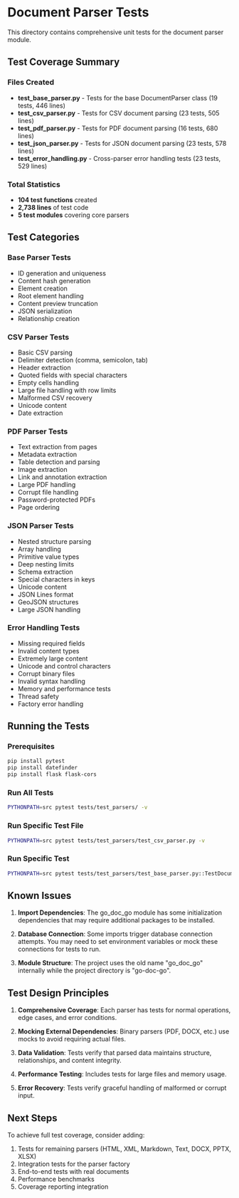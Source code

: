 # Document Parser Tests

This directory contains comprehensive unit tests for the document parser module.

## Test Coverage Summary

### Files Created
- **test_base_parser.py** - Tests for the base DocumentParser class (19 tests, 446 lines)
- **test_csv_parser.py** - Tests for CSV document parsing (23 tests, 505 lines)
- **test_pdf_parser.py** - Tests for PDF document parsing (16 tests, 680 lines)
- **test_json_parser.py** - Tests for JSON document parsing (23 tests, 578 lines)
- **test_error_handling.py** - Cross-parser error handling tests (23 tests, 529 lines)

### Total Statistics
- **104 test functions** created
- **2,738 lines** of test code
- **5 test modules** covering core parsers

## Test Categories

### Base Parser Tests
- ID generation and uniqueness
- Content hash generation
- Element creation
- Root element handling
- Content preview truncation
- JSON serialization
- Relationship creation

### CSV Parser Tests
- Basic CSV parsing
- Delimiter detection (comma, semicolon, tab)
- Header extraction
- Quoted fields with special characters
- Empty cells handling
- Large file handling with row limits
- Malformed CSV recovery
- Unicode content
- Date extraction

### PDF Parser Tests
- Text extraction from pages
- Metadata extraction
- Table detection and parsing
- Image extraction
- Link and annotation extraction
- Large PDF handling
- Corrupt file handling
- Password-protected PDFs
- Page ordering

### JSON Parser Tests
- Nested structure parsing
- Array handling
- Primitive value types
- Deep nesting limits
- Schema extraction
- Special characters in keys
- Unicode content
- JSON Lines format
- GeoJSON structures
- Large JSON handling

### Error Handling Tests
- Missing required fields
- Invalid content types
- Extremely large content
- Unicode and control characters
- Corrupt binary files
- Invalid syntax handling
- Memory and performance tests
- Thread safety
- Factory error handling

## Running the Tests

### Prerequisites
```bash
pip install pytest
pip install datefinder
pip install flask flask-cors
```

### Run All Tests
```bash
PYTHONPATH=src pytest tests/test_parsers/ -v
```

### Run Specific Test File
```bash
PYTHONPATH=src pytest tests/test_parsers/test_csv_parser.py -v
```

### Run Specific Test
```bash
PYTHONPATH=src pytest tests/test_parsers/test_base_parser.py::TestDocumentParser::test_generate_id -v
```

## Known Issues

1. **Import Dependencies**: The go_doc_go module has some initialization dependencies that may require additional packages to be installed.

2. **Database Connection**: Some imports trigger database connection attempts. You may need to set environment variables or mock these connections for tests to run.

3. **Module Structure**: The project uses the old name "go_doc_go" internally while the project directory is "go-doc-go".

## Test Design Principles

1. **Comprehensive Coverage**: Each parser has tests for normal operations, edge cases, and error conditions.

2. **Mocking External Dependencies**: Binary parsers (PDF, DOCX, etc.) use mocks to avoid requiring actual files.

3. **Data Validation**: Tests verify that parsed data maintains structure, relationships, and content integrity.

4. **Performance Testing**: Includes tests for large files and memory usage.

5. **Error Recovery**: Tests verify graceful handling of malformed or corrupt input.

## Next Steps

To achieve full test coverage, consider adding:
1. Tests for remaining parsers (HTML, XML, Markdown, Text, DOCX, PPTX, XLSX)
2. Integration tests for the parser factory
3. End-to-end tests with real documents
4. Performance benchmarks
5. Coverage reporting integration